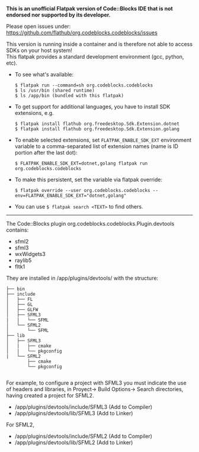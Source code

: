
**This is an unofficial Flatpak version of Code::Blocks IDE that is not endorsed nor supported by its developer.**

Please open issues under: https://github.com/flathub/org.codeblocks.codeblocks/issues

This version is running inside a container and is therefore not able to access SDKs on your host system!  
This flatpak provides a standard development environment (gcc, python, etc).

* To see what's available:
  ```
  $ flatpak run --command=sh org.codeblocks.codeblocks
  $ ls /usr/bin (shared runtime)
  $ ls /app/bin (bundled with this flatpak)
  ```
* To get support for additional languages, you have to install SDK extensions, e.g.
  ```
  $ flatpak install flathub org.freedesktop.Sdk.Extension.dotnet
  $ flatpak install flathub org.freedesktop.Sdk.Extension.golang
  ```
* To enable selected extensions, set `FLATPAK_ENABLE_SDK_EXT` environment variable to a comma-separated list of
  extension names (name is ID portion after the last dot):
  ```
  $ FLATPAK_ENABLE_SDK_EXT=dotnet,golang flatpak run org.codeblocks.codeblocks
  ```
* To make this persistent, set the variable via flatpak override:
  ```
  $ flatpak override --user org.codeblocks.codeblocks --env=FLATPAK_ENABLE_SDK_EXT="dotnet,golang"
  ```
* You can use `$ flatpak search <TEXT>` to find others.

***
The Code::Blocks plugin org.codeblocks.codeblocks.Plugin.devtools contains:
- sfml2
- sfml3
- wxWidgets3
- raylib5
- fltk1

They are installed in /app/plugins/devtools/ with the structure:
```
├── bin
├── include
│   ├── FL
│   ├── GL
│   ├── GLFW
│   ├── SFML3
|   |   └── SFML
│   └── SFML2
│       └── SFML
├── lib
│   ├── SFML3
│   |   ├── cmake
│   |   └── pkgconfig
|   └── SFML2
        ├── cmake
        └── pkgconfig


```
For example, to configure a project with SFML3 you must indicate the use of headers and libraries,
in Proyect-> Build Options-> Search directories, having created a project for SFML2.
* /app/plugins/devtools/include/SFML3 (Add to Compiler)
* /app/plugins/devtools/lib/SFML3 (Add to Linker)

For SFML2,
* /app/plugins/devtools/include/SFML2 (Add to Compiler)
* /app/plugins/devtools/lib/SFML2 (Add to Linker)

